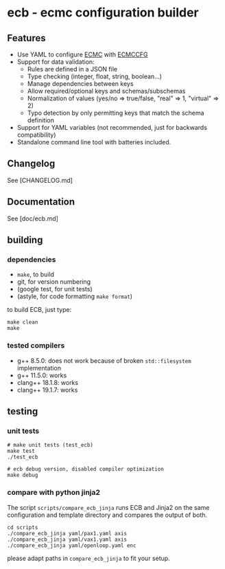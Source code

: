 # ecb - ecmc configuration builder

## Features

+ Use YAML to configure [ECMC](https://github.com/epics-modules/ecmc) with
  [ECMCCFG](https://github.com/paulscherrerinstitute/ecmccfg)
+ Support for data validation:
   + Rules are defined in a JSON file
   + Type checking (integer, float, string, boolean...)
   + Manage dependencies between keys
   + Allow required/optional keys and schemas/subschemas
   + Normalization of values (yes/no => true/false, "real" => 1, "virtual" => 2)
   + Typo detection by only permitting keys that match the schema definition
+ Support for YAML variables (not recommended, just for backwards compatibility)
+ Standalone command line tool with batteries included.


## Changelog

See [CHANGELOG.md]

## Documentation

See [doc/ecb.md]

## building
### dependencies
- `make`, to build
- git, for version numbering
- (google test, for unit tests)
- (astyle, for code formatting `make format`)

to build ECB, just type:

    make clean
    make 

### tested compilers
- g++ 8.5.0: does not work because of broken `std::filesystem` implementation 
- g++ 11.5.0: works
- clang++ 18.1.8: works
- clang++ 19.1.7: works

## testing

### unit tests

    # make unit tests (test_ecb)
    make test
    ./test_ecb

    # ecb debug version, disabled compiler optimization
    make debug

### compare with python jinja2
The script `scripts/compare_ecb_jinja` runs ECB and Jinja2 on the same configuration
and template directory and compares the output of both.

    cd scripts
    ./compare_ecb_jinja yaml/pax1.yaml axis
    ./compare_ecb_jinja yaml/vax1.yaml axis
    ./compare_ecb_jinja yaml/openloop.yaml enc

please adapt paths in `compare_ecb_jinja` to fit your setup.
